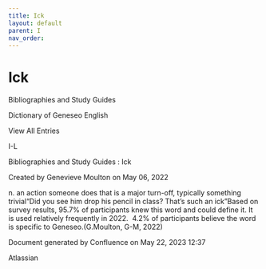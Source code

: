 ```yaml
---
title: Ick
layout: default
parent: I
nav_order:
---
```


# Ick

Bibliographies and Study Guides

Dictionary of Geneseo English

View All Entries

I-L

Bibliographies and Study Guides : Ick

Created by  Genevieve Moulton on May 06, 2022

n. an action someone does that is a major turn-off, typically something trivial“Did you see him drop his pencil in class? That’s such an ick”Based on survey results, 95.7% of participants knew this word and could define it. It is used relatively frequently in 2022.  4.2% of participants believe the word is specific to Geneseo.(G.Moulton, G-M, 2022)

Document generated by Confluence on May 22, 2023 12:37

Atlassian
